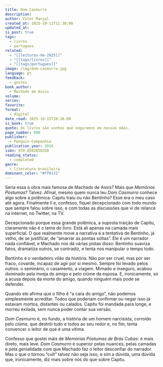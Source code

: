 ```yaml
---
title: Dom Casmurro
description:
author: Vítor Marçal
created_at: 2025-10-11T11:30:00
updated_at:
is_post: true
tags:
  - livros
  - portugues
related:
  - "[[leituras-de-2025]]"
  - "[[tags/livros]]"
  - "[[tags/portugues]]"
image: /img/dom-casmurro.jpg
language: pt
feedback:
  - gostei
book_author:
  - Machado de Assis
volume:
series:
favorite:
format:
  - digital
date_read: 2025-10-15T20:26:00
is_book: true
quote: Os livros são sonhos que seguramos em nossas mãos.
page_number: 400
publisher:
  - Penguin-Companhia
publication_year: 2016
isbn: 978-8582850350
reading_status:
  - completed
genre:
  - literatura brasileira
dominant_color: "#ff6131"
---
```

Seria essa a obra mais famosa de Machado de Assis? Mais que _Memórias Póstumas_? Talvez. Afinal, mesmo quem nunca leu _Dom Casmurro_ conhece algo sobre a polêmica: Capitu traiu ou não Bentinho? Esse era o meu caso até agora. Finalmente li e, confesso, fiquei decepcionado com todo mundo que sempre falou sobre isso, e com todas as discussões que vi de relance na internet, no Twitter, na TV.

Decepcionado porque essa grande polêmica, a suposta traição de Capitu, claramente não é o tema do livro. Está ali apenas na camada mais superficial. O que realmente move a narrativa é a tentativa de Bentinho, já velho, de se justificar, de “amarrar as pontas soltas”. Ele é um narrador nada confiável, e Machado nos dá várias pistas disso: Bentinho suaviza fatos, dramatiza outros, se contradiz, e tenta nos manipular o tempo todo.

Bentinho é o verdadeiro vilão da história. Não por ser cruel, mas por ser fraco, covarde, incapaz de agir por si mesmo. Sempre foi levado pelos outros: o seminário, o casamento, a viagem. Mimado e inseguro, acabou dominado pela inveja do amigo e pelo ciúme da esposa. E, ironicamente, só a acusa depois da morte do amigo, quando ninguém mais pode se defender.

Quando ele afirma que o filho é “a cara do amigo”, não podemos simplesmente acreditar. Todos que poderiam confirmar ou negar isso já estavam mortos, distantes ou calados. Capitu foi mandada para longe, e morreu exilada, sem nunca poder contar sua versão.

_Dom Casmurro_ é, no fundo, a história de um homem narcisista, corroído pelo ciúme, que destrói tudo e todos ao seu redor e, no fim, tenta convencer o leitor de que é uma vítima.

Confesso que gostei mais de _Memórias Póstumas de Brás Cubas_: é mais direto, mais leve. _Dom Casmurro_ é superior pelas nuances, pelas camadas e pela genialidade com que Machado faz o leitor desconfiar do narrador. Mas o que o tornou “cult” talvez não seja isso, e sim a dúvida, uma dúvida que, ironicamente, diz mais sobre nós do que sobre Capitu.